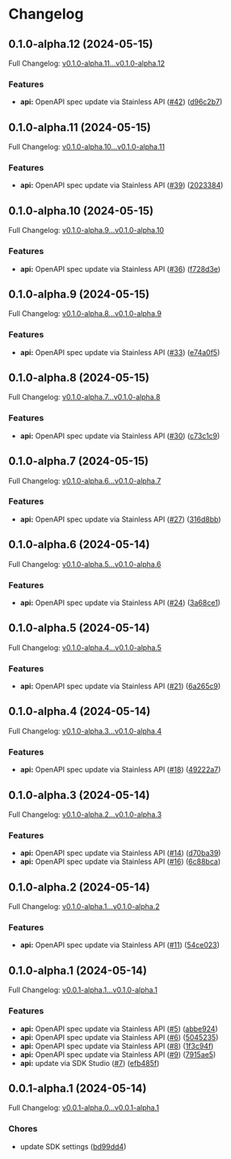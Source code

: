 # Changelog

## 0.1.0-alpha.12 (2024-05-15)

Full Changelog: [v0.1.0-alpha.11...v0.1.0-alpha.12](https://github.com/StructifyAI/structify-node/compare/v0.1.0-alpha.11...v0.1.0-alpha.12)

### Features

* **api:** OpenAPI spec update via Stainless API ([#42](https://github.com/StructifyAI/structify-node/issues/42)) ([d96c2b7](https://github.com/StructifyAI/structify-node/commit/d96c2b739d6a9f46cbec5602ea550f7fc136c95b))

## 0.1.0-alpha.11 (2024-05-15)

Full Changelog: [v0.1.0-alpha.10...v0.1.0-alpha.11](https://github.com/StructifyAI/structify-node/compare/v0.1.0-alpha.10...v0.1.0-alpha.11)

### Features

* **api:** OpenAPI spec update via Stainless API ([#39](https://github.com/StructifyAI/structify-node/issues/39)) ([2023384](https://github.com/StructifyAI/structify-node/commit/2023384c485c200ccc25a387fdab5f8561764e1a))

## 0.1.0-alpha.10 (2024-05-15)

Full Changelog: [v0.1.0-alpha.9...v0.1.0-alpha.10](https://github.com/StructifyAI/structify-node/compare/v0.1.0-alpha.9...v0.1.0-alpha.10)

### Features

* **api:** OpenAPI spec update via Stainless API ([#36](https://github.com/StructifyAI/structify-node/issues/36)) ([f728d3e](https://github.com/StructifyAI/structify-node/commit/f728d3eef4319a0a31bd66416d2ff1320952cd09))

## 0.1.0-alpha.9 (2024-05-15)

Full Changelog: [v0.1.0-alpha.8...v0.1.0-alpha.9](https://github.com/StructifyAI/structify-node/compare/v0.1.0-alpha.8...v0.1.0-alpha.9)

### Features

* **api:** OpenAPI spec update via Stainless API ([#33](https://github.com/StructifyAI/structify-node/issues/33)) ([e74a0f5](https://github.com/StructifyAI/structify-node/commit/e74a0f5119e98dd1c1162f9334b16e1214fc911d))

## 0.1.0-alpha.8 (2024-05-15)

Full Changelog: [v0.1.0-alpha.7...v0.1.0-alpha.8](https://github.com/StructifyAI/structify-node/compare/v0.1.0-alpha.7...v0.1.0-alpha.8)

### Features

* **api:** OpenAPI spec update via Stainless API ([#30](https://github.com/StructifyAI/structify-node/issues/30)) ([c73c1c9](https://github.com/StructifyAI/structify-node/commit/c73c1c9598e07b126522b1252dbe8189ebf59923))

## 0.1.0-alpha.7 (2024-05-15)

Full Changelog: [v0.1.0-alpha.6...v0.1.0-alpha.7](https://github.com/StructifyAI/structify-node/compare/v0.1.0-alpha.6...v0.1.0-alpha.7)

### Features

* **api:** OpenAPI spec update via Stainless API ([#27](https://github.com/StructifyAI/structify-node/issues/27)) ([316d8bb](https://github.com/StructifyAI/structify-node/commit/316d8bbfe1a52d22986d7e77b621a90c5e20185e))

## 0.1.0-alpha.6 (2024-05-14)

Full Changelog: [v0.1.0-alpha.5...v0.1.0-alpha.6](https://github.com/StructifyAI/structify-node/compare/v0.1.0-alpha.5...v0.1.0-alpha.6)

### Features

* **api:** OpenAPI spec update via Stainless API ([#24](https://github.com/StructifyAI/structify-node/issues/24)) ([3a68ce1](https://github.com/StructifyAI/structify-node/commit/3a68ce1d498dbd71cd4802b9aa7a2381b9c4b3a3))

## 0.1.0-alpha.5 (2024-05-14)

Full Changelog: [v0.1.0-alpha.4...v0.1.0-alpha.5](https://github.com/StructifyAI/structify-node/compare/v0.1.0-alpha.4...v0.1.0-alpha.5)

### Features

* **api:** OpenAPI spec update via Stainless API ([#21](https://github.com/StructifyAI/structify-node/issues/21)) ([6a265c9](https://github.com/StructifyAI/structify-node/commit/6a265c9f926892cfaa7626bcf44bbb6417176cd5))

## 0.1.0-alpha.4 (2024-05-14)

Full Changelog: [v0.1.0-alpha.3...v0.1.0-alpha.4](https://github.com/StructifyAI/structify-node/compare/v0.1.0-alpha.3...v0.1.0-alpha.4)

### Features

* **api:** OpenAPI spec update via Stainless API ([#18](https://github.com/StructifyAI/structify-node/issues/18)) ([49222a7](https://github.com/StructifyAI/structify-node/commit/49222a75e6cc0f1d202504be805414684762c3a7))

## 0.1.0-alpha.3 (2024-05-14)

Full Changelog: [v0.1.0-alpha.2...v0.1.0-alpha.3](https://github.com/StructifyAI/structify-node/compare/v0.1.0-alpha.2...v0.1.0-alpha.3)

### Features

* **api:** OpenAPI spec update via Stainless API ([#14](https://github.com/StructifyAI/structify-node/issues/14)) ([d70ba39](https://github.com/StructifyAI/structify-node/commit/d70ba3906a40bab4b41c6755bfb0a441355d9420))
* **api:** OpenAPI spec update via Stainless API ([#16](https://github.com/StructifyAI/structify-node/issues/16)) ([6c88bca](https://github.com/StructifyAI/structify-node/commit/6c88bcabbc08367327ebf9b5114f7888ab96e69b))

## 0.1.0-alpha.2 (2024-05-14)

Full Changelog: [v0.1.0-alpha.1...v0.1.0-alpha.2](https://github.com/StructifyAI/structify-node/compare/v0.1.0-alpha.1...v0.1.0-alpha.2)

### Features

* **api:** OpenAPI spec update via Stainless API ([#11](https://github.com/StructifyAI/structify-node/issues/11)) ([54ce023](https://github.com/StructifyAI/structify-node/commit/54ce02369986419bc7aff3a262da709a3a2119ad))

## 0.1.0-alpha.1 (2024-05-14)

Full Changelog: [v0.0.1-alpha.1...v0.1.0-alpha.1](https://github.com/StructifyAI/structify-node/compare/v0.0.1-alpha.1...v0.1.0-alpha.1)

### Features

* **api:** OpenAPI spec update via Stainless API ([#5](https://github.com/StructifyAI/structify-node/issues/5)) ([abbe924](https://github.com/StructifyAI/structify-node/commit/abbe92421f9653c7f41cef6eddc2808c5125cd98))
* **api:** OpenAPI spec update via Stainless API ([#6](https://github.com/StructifyAI/structify-node/issues/6)) ([5045235](https://github.com/StructifyAI/structify-node/commit/5045235c70b50a89370817175a96c26e7b0e70e6))
* **api:** OpenAPI spec update via Stainless API ([#8](https://github.com/StructifyAI/structify-node/issues/8)) ([1f3c94f](https://github.com/StructifyAI/structify-node/commit/1f3c94f351e6b0996eacb76326a8cf4c5544c4e1))
* **api:** OpenAPI spec update via Stainless API ([#9](https://github.com/StructifyAI/structify-node/issues/9)) ([7915ae5](https://github.com/StructifyAI/structify-node/commit/7915ae5d9ebbaa9e68c0384862642f9b7f258043))
* **api:** update via SDK Studio ([#7](https://github.com/StructifyAI/structify-node/issues/7)) ([efb485f](https://github.com/StructifyAI/structify-node/commit/efb485fc3fd7af9ca475a6b408227a062f10fd63))

## 0.0.1-alpha.1 (2024-05-14)

Full Changelog: [v0.0.1-alpha.0...v0.0.1-alpha.1](https://github.com/StructifyAI/structify-node/compare/v0.0.1-alpha.0...v0.0.1-alpha.1)

### Chores

* update SDK settings ([bd99dd4](https://github.com/StructifyAI/structify-node/commit/bd99dd4e571747ebda4ce892132ba61d10037ff5))
